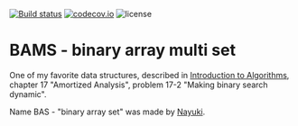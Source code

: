 [![Build status](https://ci.appveyor.com/api/projects/status/github/JulStrat/bams?svg=true)](https://ci.appveyor.com/project/JulStrat/bams)
[![codecov.io](https://codecov.io/github/JulStrat/bams/coverage.svg?branch=master)](https://codecov.io/github/JulStrat/bams?branch=master)
![license](https://img.shields.io/github/license/JulStrat/bams)

# BAMS - binary array multi set

One of my favorite data structures, 
described in [Introduction to Algorithms](https://en.wikipedia.org/wiki/Introduction_to_Algorithms), 
chapter 17 "Amortized Analysis", problem 17-2 "Making binary search dynamic".

Name BAS - "binary array set" was made by [Nayuki](https://www.nayuki.io/page/binary-array-set).
